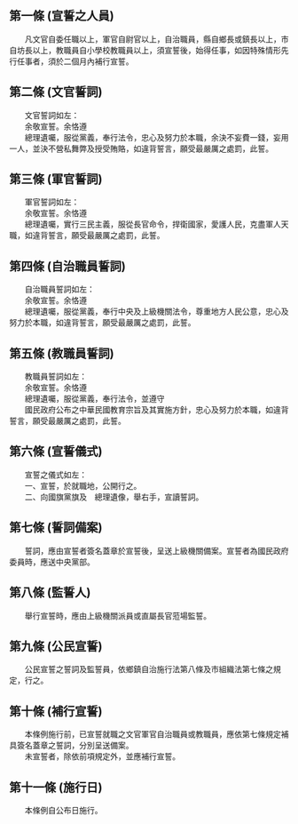第一條 (宣誓之人員)
-------------------
　　凡文官自委任職以上，軍官自尉官以上，自治職員，縣自鄉長或鎮長以上，市自坊長以上，教職員自小學校教職員以上，須宣誓後，始得任事，如因特殊情形先行任事者，須於二個月內補行宣誓。  


第二條 (文官誓詞)
-----------------
　　文官誓詞如左：  
　　余敬宣誓。余恪遵  
　　總理遺囑，服從黨義，奉行法令，忠心及努力於本職，余決不妄費一錢，妄用一人，並決不營私舞弊及授受賄賂，如違背誓言，願受最嚴厲之處罰，此誓。  


第三條 (軍官誓詞)
-----------------
　　軍官誓詞如左：  
　　余敬宣誓。余恪遵  
　　總理遺囑，實行三民主義，服從長官命令，捍衛國家，愛護人民，克盡軍人天職，如違背誓言，願受最嚴厲之處罰，此誓。  


第四條 (自治職員誓詞)
---------------------
　　自治職員誓詞如左：  
　　余敬宣誓。余恪遵  
　　總理遺囑，服從黨義，奉行中央及上級機關法令，尊重地方人民公意，忠心及努力於本職，如違背誓言，願受最嚴厲之處罰，此誓。  


第五條 (教職員誓詞)
-------------------
　　教職員誓詞如左：  
　　余敬宣誓。余恪遵  
　　總理遺囑，服從黨義，奉行法令，並遵守  
　　國民政府公布之中華民國教育宗旨及其實施方針，忠心及努力於本職，如違背誓言，願受最嚴厲之處罰，此誓。  


第六條 (宣誓儀式)
-----------------
　　宣誓之儀式如左：  
　　一、宣誓，於就職地，公開行之。  
　　二、向國旗黨旗及　總理遺像，舉右手，宣讀誓詞。  


第七條 (誓詞備案)
-----------------
　　誓詞，應由宣誓者簽名蓋章於宣誓後，呈送上級機關備案。宣誓者為國民政府委員時，應送中央黨部。  


第八條 (監誓人)
---------------
　　舉行宣誓時，應由上級機關派員或直屬長官蒞場監誓。  


第九條 (公民宣誓)
-----------------
　　公民宣誓之誓詞及監誓員，依鄉鎮自治施行法第八條及市組織法第七條之規定，行之。  


第十條 (補行宣誓)
-----------------
　　本條例施行前，已宣誓就職之文官軍官自治職員或教職員，應依第七條規定補具簽名蓋章之誓詞，分別呈送備案。  
　　未宣誓者，除依前項規定外，並應補行宣誓。  


第十一條 (施行日)
-----------------
　　本條例自公布日施行。